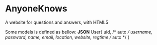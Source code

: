 AnyoneKnows
===========

A website for questions and answers, with HTML5

Some models is defined as bellow:
	**JSON**
	User{
		uid,		/* auto */
		username,
		password,
		name,
		email,
		location,
		website,
		regtime		/* auto */
	}